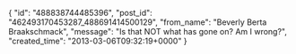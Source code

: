  {
   "id": "488838744485396",
   "post_id": "462493170453287_488691414500129",
   "from_name": "Beverly Berta Braakschmack",
   "message": "Is that NOT what has gone on? Am I wrong?",
   "created_time": "2013-03-06T09:32:19+0000"
 }
